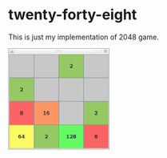 # twenty-forty-eight
This is just my implementation of 2048 game.

<img src="https://github.com/AlexanderNalivayko/twenty-forty-eight/blob/master/Screenshot.png" width=40% height=40%>
